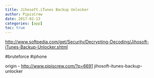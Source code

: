```yaml
---
title: Jihosoft.iTunes Backup Unlocker
author: PipisCrew
date: 2017-02-13
categories: [app]
toc: true
---
```


http://www.softpedia.com/get/Security/Decrypting-Decoding/Jihosoft-iTunes-Backup-Unlocker.shtml

#bruteforce #iphone

origin - http://www.pipiscrew.com/?p=6691 jihosoft-itunes-backup-unlocker